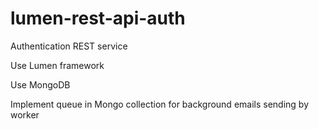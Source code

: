 # lumen-rest-api-auth

Authentication REST service

Use Lumen framework

Use MongoDB

Implement queue in Mongo collection for background emails sending by worker 

